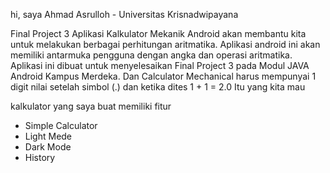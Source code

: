 hi, saya Ahmad Asrulloh - Universitas Krisnadwipayana

Final Project 3 
Aplikasi Kalkulator Mekanik Android akan membantu kita untuk melakukan berbagai perhitungan aritmatika. Aplikasi android ini akan memiliki antarmuka pengguna dengan angka dan operasi aritmatika. Aplikasi ini dibuat untuk menyelesaikan Final Project 3 pada Modul JAVA Android Kampus Merdeka. Dan Calculator Mechanical harus mempunyai 1 digit nilai setelah simbol (.) dan ketika dites 1 + 1 = 2.0 Itu yang kita mau

kalkulator yang saya buat memiliki fitur 
- Simple Calculator
- Light Mede
- Dark Mode
- History
